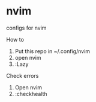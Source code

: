 # nvim

configs for nvim

How to

1. Put this repo in ~/.config/nvim
2. open nvim
3. :Lazy

Check errors

1. Open nvim
2. :checkhealth
